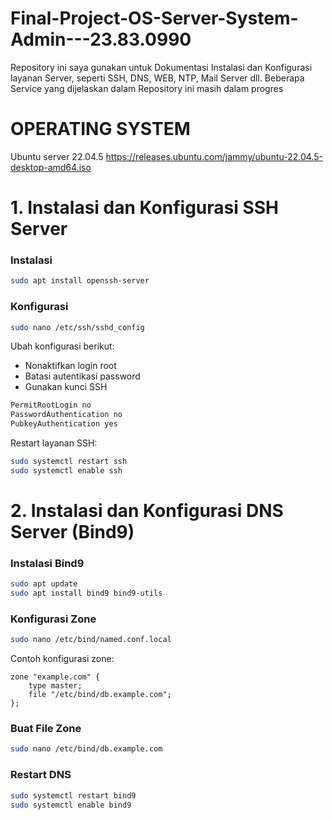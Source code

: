 # Final-Project-OS-Server-System-Admin---23.83.0990

Repository ini saya gunakan untuk Dokumentasi Instalasi dan Konfigurasi layanan Server, seperti SSH, DNS, WEB, NTP, Mail Server dll. Beberapa Service yang dijelaskan dalam Repository ini masih dalam progres

# OPERATING SYSTEM
Ubuntu server 22.04.5 https://releases.ubuntu.com/jammy/ubuntu-22.04.5-desktop-amd64.iso

# 1. Instalasi dan Konfigurasi SSH Server

### Instalasi
```bash
sudo apt install openssh-server
```
### Konfigurasi 
```bash
sudo nano /etc/ssh/sshd_config
```

Ubah konfigurasi berikut:
- Nonaktifkan login root
- Batasi autentikasi password
- Gunakan kunci SSH

```bash
PermitRootLogin no
PasswordAuthentication no
PubkeyAuthentication yes
```

Restart layanan SSH:
```bash
sudo systemctl restart ssh
sudo systemctl enable ssh
```
# 2. Instalasi dan Konfigurasi DNS Server (Bind9)

### Instalasi Bind9
```bash
sudo apt update
sudo apt install bind9 bind9-utils
```

### Konfigurasi Zone
```bash
sudo nano /etc/bind/named.conf.local
```

Contoh konfigurasi zone:
```
zone "example.com" {
    type master;
    file "/etc/bind/db.example.com";
};
```

### Buat File Zone
```bash
sudo nano /etc/bind/db.example.com
```

### Restart DNS
```bash
sudo systemctl restart bind9
sudo systemctl enable bind9
```
